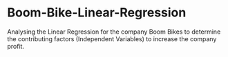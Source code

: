 # Boom-Bike-Linear-Regression
Analysing the Linear Regression for the company Boom Bikes to determine the contributing factors (Independent Variables) to increase the company profit.
